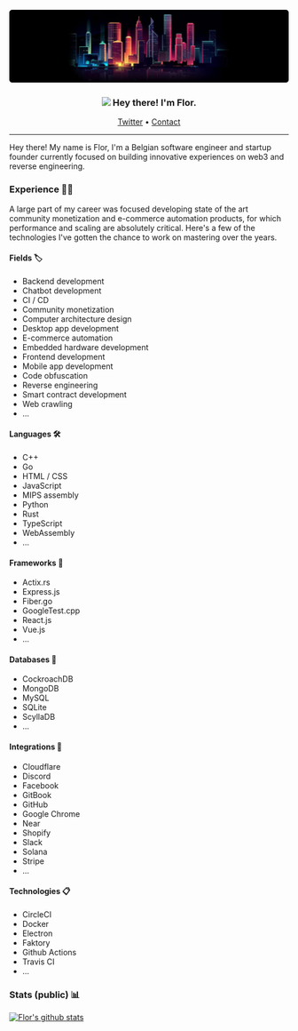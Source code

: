 ![Tokyo](https://github.com/Florrdv/florrdv/blob/master/tokyo-skyline.png?raw=true)
<div>
    <h3 align="center"><img src="https://media.giphy.com/media/hvRJCLFzcasrR4ia7z/giphy.gif" width="20px"> Hey there! I'm Flor.</h3>
    <p align="center">
        <a href="https://twitter.com/florrdv">Twitter<a> •
        <a href="mailto:flor@duck.com">Contact</a>
    </p>
</div>

___

Hey there! My name is Flor, I'm a Belgian software engineer and startup founder currently focused on building innovative experiences on web3 and reverse engineering.

### Experience 🕵️‍♂️
A large part of my career was focused developing state of the art community monetization and e-commerce automation products, for which performance and scaling are absolutely critical. Here's a few of the technologies I've gotten the chance to work on mastering over the years.

#### Fields 🏷
- Backend development
- Chatbot development
- CI / CD
- Community monetization
- Computer architecture design
- Desktop app development
- E-commerce automation
- Embedded hardware development
- Frontend development
- Mobile app development
- Code obfuscation
- Reverse engineering
- Smart contract development
- Web crawling
- ...

#### Languages 🛠
- C++
- Go
- HTML / CSS
- JavaScript
- MIPS assembly
- Python
- Rust
- TypeScript
- WebAssembly
- ...

#### Frameworks 🧱
- Actix.rs
- Express.js
- Fiber.go
- GoogleTest.cpp
- React.js
- Vue.js
- ...

#### Databases 🧬
- CockroachDB
- MongoDB
- MySQL
- SQLite
- ScyllaDB
- ...

#### Integrations 🔌
- Cloudflare
- Discord
- Facebook
- GitBook
- GitHub
- Google Chrome
- Near
- Shopify
- Slack
- Solana
- Stripe
- ...

#### Technologies 📋
- CircleCI
- Docker
- Electron
- Faktory
- Github Actions
- Travis CI
- ...
  
### Stats (public) 📊
[![Flor's github stats](https://github-readme-stats.vercel.app/api?username=florrdv&count_private=true&show_icons=true&theme=tokyonight&hide=stars)](https://github.com/florrdv)
